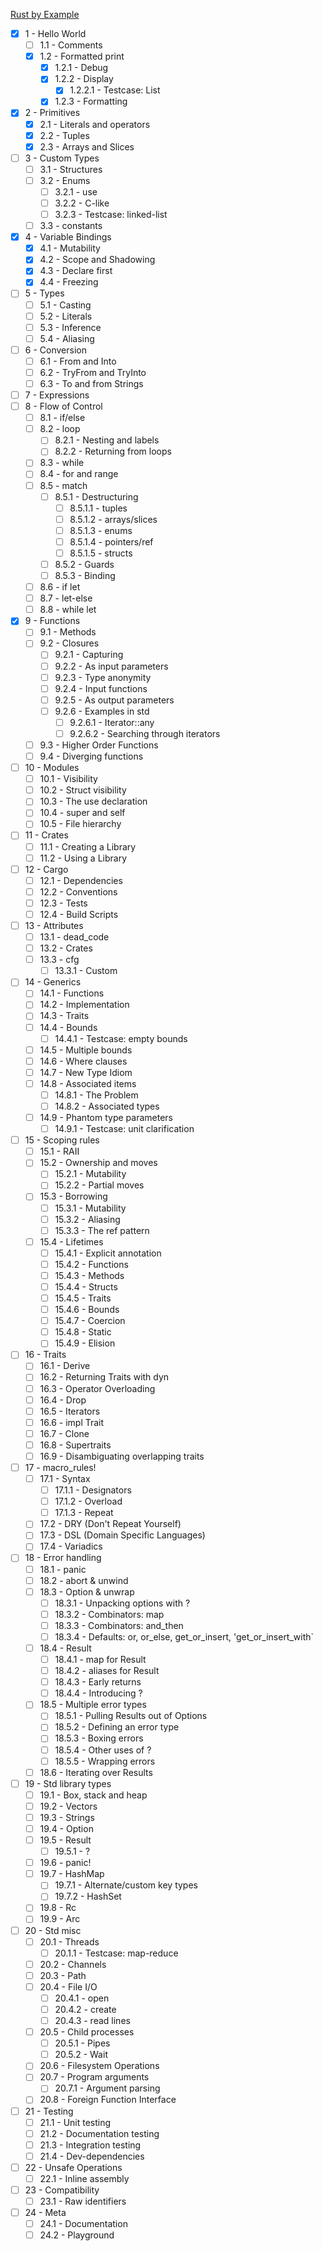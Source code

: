 [Rust by Example](https://doc.rust-lang.org/stable/rust-by-example/index.html)

- [X] 1 - Hello World
  - [ ] 1.1 - Comments
  - [X] 1.2 - Formatted print
    - [X] 1.2.1 - Debug
    - [X] 1.2.2 - Display
      - [X] 1.2.2.1 - Testcase: List
    - [X] 1.2.3 - Formatting
- [X] 2 - Primitives
  - [X] 2.1 - Literals and operators
  - [X] 2.2 - Tuples
  - [X] 2.3 - Arrays and Slices
- [ ] 3 - Custom Types
  - [ ] 3.1 - Structures
  - [ ] 3.2 - Enums
    - [ ] 3.2.1 - use
    - [ ] 3.2.2 - C-like
    - [ ] 3.2.3 - Testcase: linked-list
  - [ ] 3.3 - constants
- [X] 4 - Variable Bindings
  - [X] 4.1 - Mutability
  - [X] 4.2 - Scope and Shadowing
  - [X] 4.3 - Declare first
  - [X] 4.4 - Freezing
- [ ] 5 - Types
  - [ ] 5.1 - Casting
  - [ ] 5.2 - Literals
  - [ ] 5.3 - Inference
  - [ ] 5.4 - Aliasing
- [ ] 6 - Conversion
  - [ ] 6.1 - From and Into
  - [ ] 6.2 - TryFrom and TryInto
  - [ ] 6.3 - To and from Strings
- [ ] 7 - Expressions
- [ ] 8 - Flow of Control
  - [ ] 8.1 - if/else
  - [ ] 8.2 - loop
    - [ ] 8.2.1 - Nesting and labels
    - [ ] 8.2.2 - Returning from loops
  - [ ] 8.3 - while
  - [ ] 8.4 - for and range
  - [ ] 8.5 - match
    - [ ] 8.5.1 - Destructuring
      - [ ] 8.5.1.1 - tuples
      - [ ] 8.5.1.2 - arrays/slices
      - [ ] 8.5.1.3 - enums
      - [ ] 8.5.1.4 - pointers/ref
      - [ ] 8.5.1.5 - structs
    - [ ] 8.5.2 - Guards
    - [ ] 8.5.3 - Binding
  - [ ] 8.6 - if let
  - [ ] 8.7 - let-else
  - [ ] 8.8 - while let
- [X] 9 - Functions
  - [ ] 9.1 - Methods
  - [ ] 9.2 - Closures
    - [ ] 9.2.1 - Capturing
    - [ ] 9.2.2 - As input parameters
    - [ ] 9.2.3 - Type anonymity
    - [ ] 9.2.4 - Input functions
    - [ ] 9.2.5 - As output parameters
    - [ ] 9.2.6 - Examples in std
      - [ ] 9.2.6.1 - Iterator::any
      - [ ] 9.2.6.2 - Searching through iterators
  - [ ] 9.3 - Higher Order Functions
  - [ ] 9.4 - Diverging functions
- [ ] 10 - Modules
  - [ ] 10.1 - Visibility
  - [ ] 10.2 - Struct visibility
  - [ ] 10.3 - The use declaration
  - [ ] 10.4 - super and self
  - [ ] 10.5 - File hierarchy
- [ ] 11 - Crates
  - [ ] 11.1 - Creating a Library
  - [ ] 11.2 - Using a Library
- [ ] 12 - Cargo
  - [ ] 12.1 - Dependencies
  - [ ] 12.2 - Conventions
  - [ ] 12.3 - Tests
  - [ ] 12.4 - Build Scripts
- [ ] 13 - Attributes
  - [ ] 13.1 - dead_code
  - [ ] 13.2 - Crates
  - [ ] 13.3 - cfg
    - [ ] 13.3.1 - Custom
- [ ] 14 - Generics
  - [ ] 14.1 - Functions
  - [ ] 14.2 - Implementation
  - [ ] 14.3 - Traits
  - [ ] 14.4 - Bounds
    - [ ] 14.4.1 - Testcase: empty bounds
  - [ ] 14.5 - Multiple bounds
  - [ ] 14.6 - Where clauses
  - [ ] 14.7 - New Type Idiom
  - [ ] 14.8 - Associated items
    - [ ] 14.8.1 - The Problem
    - [ ] 14.8.2 - Associated types
  - [ ] 14.9 - Phantom type parameters
    - [ ] 14.9.1 - Testcase: unit clarification
- [ ] 15 - Scoping rules
  - [ ] 15.1 - RAII
  - [ ] 15.2 - Ownership and moves
    - [ ] 15.2.1 - Mutability
    - [ ] 15.2.2 - Partial moves
  - [ ] 15.3 - Borrowing
    - [ ] 15.3.1 - Mutability
    - [ ] 15.3.2 - Aliasing
    - [ ] 15.3.3 - The ref pattern
  - [ ] 15.4 - Lifetimes
    - [ ] 15.4.1 - Explicit annotation
    - [ ] 15.4.2 - Functions
    - [ ] 15.4.3 - Methods
    - [ ] 15.4.4 - Structs
    - [ ] 15.4.5 - Traits
    - [ ] 15.4.6 - Bounds
    - [ ] 15.4.7 - Coercion
    - [ ] 15.4.8 - Static
    - [ ] 15.4.9 - Elision
- [ ] 16 - Traits
  - [ ] 16.1 - Derive
  - [ ] 16.2 - Returning Traits with dyn
  - [ ] 16.3 - Operator Overloading
  - [ ] 16.4 - Drop
  - [ ] 16.5 - Iterators
  - [ ] 16.6 - impl Trait
  - [ ] 16.7 - Clone
  - [ ] 16.8 - Supertraits
  - [ ] 16.9 - Disambiguating overlapping traits
- [ ] 17 - macro_rules!
  - [ ] 17.1 - Syntax
    - [ ] 17.1.1 - Designators
    - [ ] 17.1.2 - Overload
    - [ ] 17.1.3 - Repeat
  - [ ] 17.2 - DRY (Don't Repeat Yourself)
  - [ ] 17.3 - DSL (Domain Specific Languages)
  - [ ] 17.4 - Variadics
- [ ] 18 - Error handling
  - [ ] 18.1 - panic
  - [ ] 18.2 - abort & unwind
  - [ ] 18.3 - Option & unwrap
    - [ ] 18.3.1 - Unpacking options with ?
    - [ ] 18.3.2 - Combinators: map
    - [ ] 18.3.3 - Combinators: and_then
    - [ ] 18.3.4 - Defaults: or, or_else, get_or_insert, 'get_or_insert_with`
  - [ ] 18.4 - Result
    - [ ] 18.4.1 - map for Result
    - [ ] 18.4.2 - aliases for Result
    - [ ] 18.4.3 - Early returns
    - [ ] 18.4.4 - Introducing ?
  - [ ] 18.5 - Multiple error types
    - [ ] 18.5.1 - Pulling Results out of Options
    - [ ] 18.5.2 - Defining an error type
    - [ ] 18.5.3 - Boxing errors
    - [ ] 18.5.4 - Other uses of ?
    - [ ] 18.5.5 - Wrapping errors
  - [ ] 18.6 - Iterating over Results
- [ ] 19 - Std library types
  - [ ] 19.1 - Box, stack and heap
  - [ ] 19.2 - Vectors
  - [ ] 19.3 - Strings
  - [ ] 19.4 - Option
  - [ ] 19.5 - Result
    - [ ] 19.5.1 - ?
  - [ ] 19.6 - panic!
  - [ ] 19.7 - HashMap
    - [ ] 19.7.1 - Alternate/custom key types
    - [ ] 19.7.2 - HashSet
  - [ ] 19.8 - Rc
  - [ ] 19.9 - Arc
- [ ] 20 - Std misc
  - [ ] 20.1 - Threads
    - [ ] 20.1.1 - Testcase: map-reduce
  - [ ] 20.2 - Channels
  - [ ] 20.3 - Path
  - [ ] 20.4 - File I/O
    - [ ] 20.4.1 - open
    - [ ] 20.4.2 - create
    - [ ] 20.4.3 - read lines
  - [ ] 20.5 - Child processes
    - [ ] 20.5.1 - Pipes
    - [ ] 20.5.2 - Wait
  - [ ] 20.6 - Filesystem Operations
  - [ ] 20.7 - Program arguments
    - [ ] 20.7.1 - Argument parsing
  - [ ] 20.8 - Foreign Function Interface
- [ ] 21 - Testing
  - [ ] 21.1 - Unit testing
  - [ ] 21.2 - Documentation testing
  - [ ] 21.3 - Integration testing
  - [ ] 21.4 - Dev-dependencies
- [ ] 22 - Unsafe Operations
  - [ ] 22.1 - Inline assembly
- [ ] 23 - Compatibility
  - [ ] 23.1 - Raw identifiers
- [ ] 24 - Meta
  - [ ] 24.1 - Documentation
  - [ ] 24.2 - Playground
